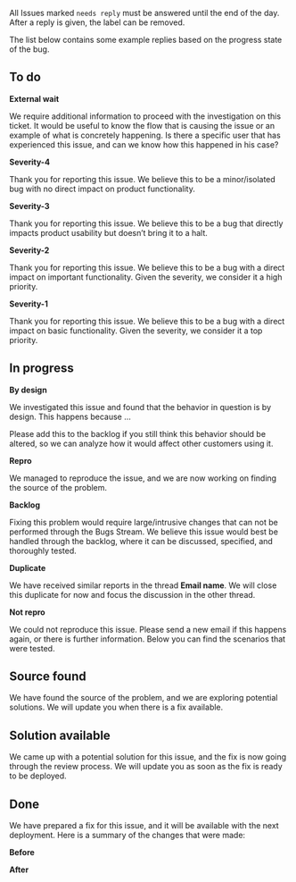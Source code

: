All Issues marked `needs reply` must be answered until the end of the day. After a reply is given, the label can be removed.

The list below contains some example replies based on the progress state of the bug.

## To do

**External wait**

We require additional information to proceed with the investigation on this ticket. It would be useful to know the flow that is causing the issue or an example of what is concretely happening. Is there a specific user that has experienced this issue, and can we know how this happened in his case?

**Severity-4**

Thank you for reporting this issue. We believe this to be a minor/isolated bug with no direct impact on product functionality.

**Severity-3**

Thank you for reporting this issue. We believe this to be a bug that directly impacts product usability but doesn’t bring it to a halt.

**Severity-2**

Thank you for reporting this issue. We believe this to be a bug with a direct impact on important functionality. Given the severity, we consider it a high priority.

**Severity-1**

Thank you for reporting this issue. We believe this to be a bug with a direct impact on basic functionality. Given the severity, we consider it a top priority.

## In progress

**By design**

We investigated this issue and found that the behavior in question is by design. This happens because ...

Please add this to the backlog if you still think this behavior should be altered, so we can analyze how it would affect other customers using it.

**Repro**

We managed to reproduce the issue, and we are now working on finding the source of the problem.

**Backlog**

Fixing this problem would require large/intrusive changes that can not be performed through the Bugs Stream. We believe this issue would best be handled through the backlog, where it can be discussed, specified, and thoroughly tested.

**Duplicate**

We have received similar reports in the thread **Email name**. We will close this duplicate for now and focus the discussion in the other thread.

**Not repro**

We could not reproduce this issue. Please send a new email if this happens again, or there is further information. Below you can find the scenarios that were tested.

## Source found

We have found the source of the problem, and we are exploring potential solutions. We will update you when there is a fix available.

## Solution available

We came up with a potential solution for this issue, and the fix is now going through the review process. We will update you as soon as the fix is ready to be deployed.

## Done

We have prepared a fix for this issue, and it will be available with the next deployment. Here is a summary of the changes that were made:

**Before**

**After**